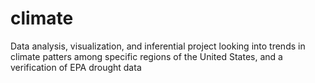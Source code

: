 # climate
Data analysis, visualization, and inferential project looking into trends in climate patters among specific regions of the United States, and a verification of EPA drought data
